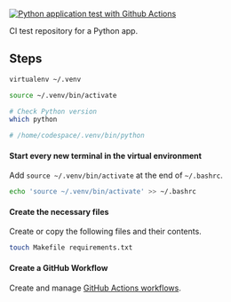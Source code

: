 [![Python application test with Github Actions](https://github.com/basbiezemans/integration-test-repo/actions/workflows/pythonapp.yml/badge.svg)](https://github.com/basbiezemans/integration-test-repo/actions/workflows/pythonapp.yml)

CI test repository for a Python app.

## Steps

```bash
virtualenv ~/.venv

source ~/.venv/bin/activate

# Check Python version
which python

# /home/codespace/.venv/bin/python
```

#### Start every new terminal in the virtual environment
Add `source ~/.venv/bin/activate` at the end of `~/.bashrc`.

```bash
echo 'source ~/.venv/bin/activate' >> ~/.bashrc
```

#### Create the necessary files
Create or copy the following files and their contents.

```bash
touch Makefile requirements.txt
```

#### Create a GitHub Workflow
Create and manage [GitHub Actions workflows](https://docs.github.com/en/actions/using-workflows).
